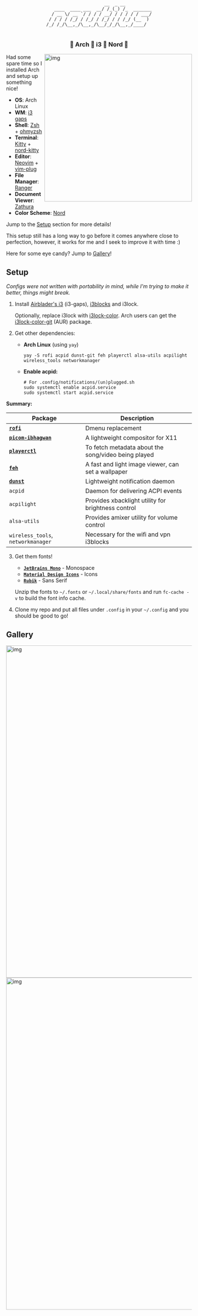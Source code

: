 <div align="center">

```
                      __  _ __          
   ____  ____ ___  __/ /_(_) /_  _______
  / __ \/ __ `/ / / / __/ / / / / / ___/
 / / / / /_/ / /_/ / /_/ / / /_/ (__  ) 
/_/ /_/\__,_/\__,_/\__/_/_/\__,_/____/  
                                        
```
### :diamond_shape_with_a_dot_inside: Arch :diamond_shape_with_a_dot_inside: i3 :diamond_shape_with_a_dot_inside: Nord    :diamond_shape_with_a_dot_inside:
</div>

<img src="https://raw.githubusercontent.com/chebro/dotfiles/master/Misc/screenshots/merge.png" alt="img" align="right" width="400px">

Had some spare time so I installed Arch and setup up something nice!

+ **OS**: Arch Linux
+ **WM**: [i3 gaps](https://github.com/Airblader/i3)
+ **Shell**: [Zsh](https://wiki.archlinux.org/index.php/Zsh) + [ohmyzsh](https://github.com/ohmyzsh/ohmyzsh)
+ **Terminal**: [Kitty](https://github.com/kovidgoyal/kitty/) + [nord-kitty](https://github.com/connorholyday/nord-kitty)
+ **Editor**: [Neovim](https://github.com/neovim/neovim) + [vim-plug](https://github.com/junegunn/vim-plug)
+ **File Manager**: [Ranger](https://github.com/ranger/ranger)
+ **Document Viewer**: [Zathura](https://pwmt.org/projects/zathura/)
+ **Color Scheme**: [Nord](https://www.nordtheme.com/)

Jump to the [Setup](#setup) section for more details!

This setup still has a long way to go before it comes anywhere close to perfection, however, it works for me and I seek to improve it with time :)

Here for some eye candy? Jump to [Gallery](#gallery)!

## Setup

_Configs were not written with portability in mind, while I'm trying to make it better, things might break._

1. Install [Airblader's i3](https://github.com/Airblader/i3/wiki/installation) (i3-gaps), [i3blocks](https://github.com/vivien/i3blocks) and i3lock.
   
   Optionally, replace i3lock with [i3lock-color](https://github.com/Raymo111/i3lock-color). Arch users can get the [i3lock-color-git](https://aur.archlinux.org/packages/i3lock-color-git/) (AUR) package.

2. Get other dependencies:

     - **Arch Linux** (using `yay`)

         ```shell
         yay -S rofi acpid dunst-git feh playerctl alsa-utils acpilight wireless_tools networkmanager
         ```     
     - **Enable acpid:**

         ```shell
         # For .config/notifications/(un)plugged.sh
         sudo systemctl enable acpid.service
         sudo systemctl start acpid.service
         ```
**Summary:**
         
| **Package**                                                               | **Description**                                                                   |
|---------------------------------------------------------------------------|-----------------------------------------------------------------------------------|
| [**`rofi`**](https://github.com/DaveDavenport/rofi)                       | Dmenu replacement                                                                 |
| [**`picom-ibhagwan`**](https://github.com/yshui/picom)                    | A lightweight compositor for X11                                                  |
| [**`playerctl`**](https://github.com/acrisci/playerctl)                   | To fetch metadata about the song/video being played                               |
| [**`feh`**](https://github.com/derf/feh)                                  | A fast and light image viewer, can set a wallpaper                                |
| [**`dunst`**](https://github.com/dunst-project/dunst)                     | Lightweight notification daemon                                                   |
| `acpid`                                                                   | Daemon for delivering ACPI events                                                 |
| `acpilight`                                                               | Provides xbacklight utility for brightness control                                |
| `alsa-utils`                                                              | Provides amixer utility for volume control                                        |
| `wireless_tools`, `networkmanager`                                        | Necessary for the wifi and vpn i3blocks                                           |       

3. Get them fonts!

   + [**`JetBrains Mono`**](https://www.jetbrains.com/lp/mono/#how-to-install) - Monospace
   + [**`Material Design Icons`**](https://materialdesignicons.com/) - Icons
   + [**`Rubik`**](https://fonts.google.com/specimen/Rubik?preview.text_type=custom#about) - Sans Serif
   
   Unzip the fonts to `~/.fonts` or `~/.local/share/fonts` and run `fc-cache -v` to build the font info cache.

4. Clone my repo and put all files under `.config` in your `~/.config` and you should be good to go!

## Gallery

<img src="https://raw.githubusercontent.com/chebro/dotfiles/master/Misc/screenshots/merge.png" alt="img" align="center" width="900px">

<img src="https://raw.githubusercontent.com/chebro/dotfiles/master/Misc/wallpapers/nord-lines.png" alt="img" align="center" width="900px">
